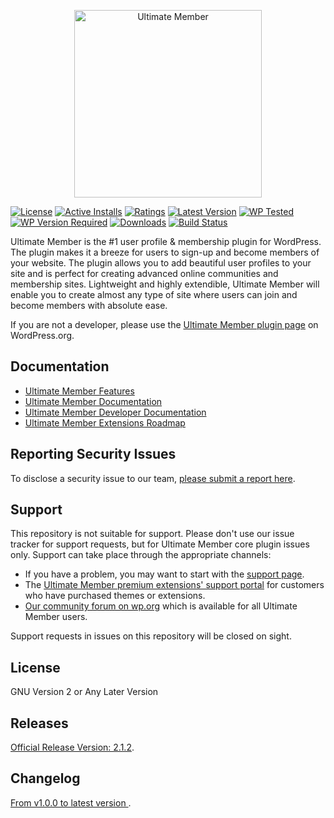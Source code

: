 <p align="center"><a href="https://ultimatemember.com/"><img src="https://ultimatemember.com/wp-content/uploads/2017/06/umlogonew1.png" alt="Ultimate Member" width="300"></a></p>

[![License](https://img.shields.io/github/license/ultimatemember/ultimatemember)](https://img.shields.io/github/license/ultimatemember/ultimatemember)
[![Active Installs](https://img.shields.io/wordpress/plugin/installs/ultimate-member.svg)](https://img.shields.io/wordpress/plugin/installs/ultimate-member.svg)
[![Ratings](https://img.shields.io/wordpress/plugin/rating/ultimate-member)](https://img.shields.io/wordpress/plugin/rating/ultimate-member)
[![Latest Version](https://img.shields.io/wordpress/plugin/v/ultimate-member?label=Latest)](https://img.shields.io/wordpress/plugin/v/ultimate-member?label=Latest)
[![WP Tested](https://img.shields.io/wordpress/plugin/tested/ultimate-member?label=wp)](https://img.shields.io/wordpress/plugin/tested/ultimate-member?label=wp)
[![WP Version Required](https://img.shields.io/wordpress/plugin/wp-version/ultimate-member?label=wp)](https://img.shields.io/wordpress/plugin/wp-version/ultimate-member?label=wp)
[![Downloads](https://img.shields.io/wordpress/plugin/dt/ultimate-member.svg)](https://img.shields.io/wordpress/plugin/dt/ultimate-member.svg)
[![Build Status](https://travis-ci.org/ultimatemember/ultimatemember.svg?branch=master)](https://travis-ci.org/ultimatemember/ultimatemember)




Ultimate Member is the #1 user profile & membership plugin for WordPress. The plugin makes it a breeze for users to sign-up and become members of your website. The plugin allows you to add beautiful user profiles to your site and is perfect for creating advanced online communities and membership sites. Lightweight and highly extendible, Ultimate Member will enable you to create almost any type of site where users can join and become members with absolute ease.


If you are not a developer, please use the [Ultimate Member plugin page](https://wordpress.org/plugins/ultimate-member/) on WordPress.org.


## Documentation
* [Ultimate Member Features](https://ultimatemember.com/features/)
* [Ultimate Member Documentation](https://docs.ultimatemember.com)
* [Ultimate Member Developer Documentation](https://docs.ultimatemember.com/collection/28-for-developers)
* [Ultimate Member Extensions Roadmap](https://ultimatemember.com/roadmap/)

## Reporting Security Issues
To disclose a security issue to our team, [please submit a report here](https://ultimatemember.com/feedback/).


## Support
This repository is not suitable for support. Please don't use our issue tracker for support requests, but for Ultimate Member core plugin issues only. Support can take place through the appropriate channels:

* If you have a problem, you may want to start with the [support page](https://ultimatemember.com/support/).
* The [Ultimate Member premium extensions' support portal](https://ultimatemember.com/support/ticket/) for customers who have purchased themes or extensions.
* [Our community forum on wp.org](https://wordpress.org/support/plugin/ultimate-member/) which is available for all Ultimate Member users.

Support requests in issues on this repository will be closed on sight.

## License
GNU Version 2 or Any Later Version

## Releases
[Official Release Version: 2.1.2](https://github.com/ultimatemember/ultimatemember/releases/tag/2.1.2).

## Changelog
[ From v1.0.0 to latest version ](https://wordpress.org/plugins/ultimate-member/changelog/).

